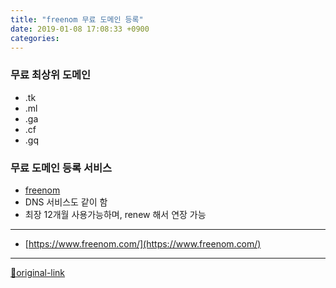 ```yaml
---
title: "freenom 무료 도메인 등록"
date: 2019-01-08 17:08:33 +0900
categories: 
---
```

  

### 무료 최상위 도메인

- .tk
- .ml
- .ga
- .cf
- .gq

### 무료 도메인 등록 서비스

- [freenom](https://www.freenom.com/ "freenom")
- DNS 서비스도 같이 함
- 최장 12개월 사용가능하며, renew 해서 연장 가능






***
+ [https://www.freenom.com/](https://www.freenom.com/)


***
[🔗original-link](http://www.mins01.com/mh/tech/read/1239)